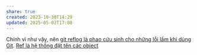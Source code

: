 ```yaml
---
share: true
created: 2023-10-30T14:29
updated: 2025-05-02T17:08
---
```

Chính vì như vậy, nên [git reflog là phao cứu sinh cho những lỗi lầm khi dùng Git](./git%20reflog%20l%C3%A0%20phao%20c%E1%BB%A9u%20sinh%20cho%20nh%E1%BB%AFng%20l%E1%BB%97i%20l%E1%BA%A7m%20khi%20d%C3%B9ng%20Git.md).
[Ref là hệ thống đặt tên các object](./Ref%20l%C3%A0%20h%E1%BB%87%20th%E1%BB%91ng%20%C4%91%E1%BA%B7t%20t%C3%AAn%20c%C3%A1c%20object.md)